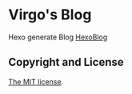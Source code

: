 # Virgo's Blog
Hexo generate Blog [HexoBlog](https://github.com/virgoone/HexoBlog)

## Copyright and License
[The MIT license](LICENSE.md).
